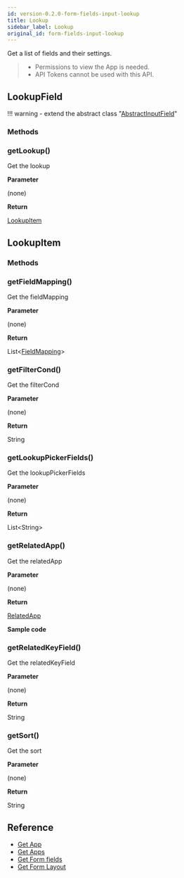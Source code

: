 ```yaml
---
id: version-0.2.0-form-fields-input-lookup
title: Lookup
sidebar_label: Lookup
original_id: form-fields-input-lookup
---
```


Get a list of fields and their settings.

>- Permissions to view the App is needed.
>- API Tokens cannot be used with this API.

## LookupField

!!! warning
    - extend the abstract class  "[AbstractInputField](./form-fields-input#abstractinputfield)"

### Methods

### getLookup()

Get the lookup

**Parameter**

(none)

**Return**

[LookupItem](#lookupitem)

## LookupItem

### Methods

### getFieldMapping()

Get the fieldMapping

**Parameter**

(none)

**Return**

List<[FieldMapping](../form-fields#fieldmapping)\>

### getFilterCond()

Get the filterCond

**Parameter**

(none)

**Return**

String

### getLookupPickerFields()

Get the lookupPickerFields

**Parameter**

(none)

**Return**

List<String\>

### getRelatedApp()

Get the relatedApp

**Parameter**

(none)

**Return**

[RelatedApp](../../form-fields-related_record#relatedapp)

**Sample code**

### getRelatedKeyField()

Get the relatedKeyField

**Parameter**

(none)

**Return**

String

### getSort()

Get the sort

**Parameter**

(none)

**Return**

String

## Reference

- [Get App](https://developer.kintone.io/hc/en-us/articles/212494888)
- [Get Apps](https://developer.kintone.io/hc/en-us/articles/115005336727)
- [Get Form fields](https://developer.kintone.io/hc/en-us/articles/115005509288)
- [Get Form Layout](https://developer.kintone.io/hc/en-us/articles/115005509068)